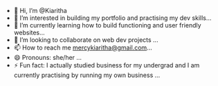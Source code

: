 - 👋 Hi, I’m @Kiaritha
- 👀 I’m interested in building my portfolio and practising my dev skills...
- 🌱 I’m currently learning how to build functioning and user friendly websites...
- 💞️ I’m looking to collaborate on web dev projects ...
- 📫 How to reach me mercykiaritha@gmail.com...
- 😄 Pronouns: she/her ...
- ⚡ Fun fact: I actually studied business for my undergrad and I am currently practising by running my own business ...

<!---
Kiaritha/Kiaritha is a ✨ special ✨ repository because its `README.md` (this file) appears on your GitHub profile.
You can click the Preview link to take a look at your changes.
--->
